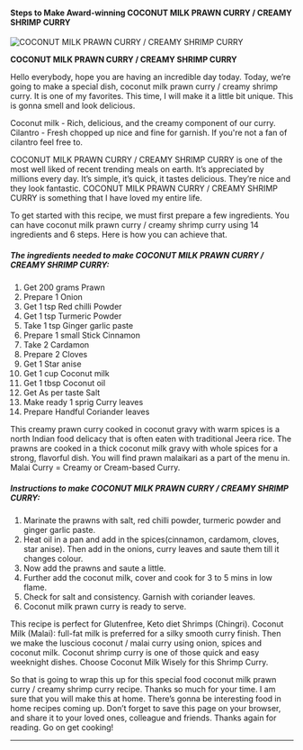            

#### Steps to Make Award-winning COCONUT MILK PRAWN CURRY / CREAMY SHRIMP CURRY

![COCONUT MILK PRAWN CURRY / CREAMY SHRIMP CURRY](https://img-global.cpcdn.com/recipes/f1afc29062a5e0dc/751x532cq70/coconut-milk-prawn-curry-creamy-shrimp-curry-recipe-main-photo.jpg)

**COCONUT MILK PRAWN CURRY / CREAMY SHRIMP CURRY**

Hello everybody, hope you are having an incredible day today. Today, we’re going to make a special dish, coconut milk prawn curry / creamy shrimp curry. It is one of my favorites. This time, I will make it a little bit unique. This is gonna smell and look delicious.

Coconut milk - Rich, delicious, and the creamy component of our curry. Cilantro - Fresh chopped up nice and fine for garnish. If you're not a fan of cilantro feel free to.

COCONUT MILK PRAWN CURRY / CREAMY SHRIMP CURRY is one of the most well liked of recent trending meals on earth. It’s appreciated by millions every day. It’s simple, it’s quick, it tastes delicious. They’re nice and they look fantastic. COCONUT MILK PRAWN CURRY / CREAMY SHRIMP CURRY is something that I have loved my entire life.

To get started with this recipe, we must first prepare a few ingredients. You can have coconut milk prawn curry / creamy shrimp curry using 14 ingredients and 6 steps. Here is how you can achieve that.

##### The ingredients needed to make COCONUT MILK PRAWN CURRY / CREAMY SHRIMP CURRY:

1.  Get 200 grams Prawn
2.  Prepare 1 Onion
3.  Get 1 tsp Red chilli Powder
4.  Get 1 tsp Turmeric Powder
5.  Take 1 tsp Ginger garlic paste
6.  Prepare 1 small Stick Cinnamon
7.  Take 2 Cardamon
8.  Prepare 2 Cloves
9.  Get 1 Star anise
10.  Get 1 cup Coconut milk
11.  Get 1 tbsp Coconut oil
12.  Get As per taste Salt
13.  Make ready 1 sprig Curry leaves
14.  Prepare Handful Coriander leaves

This creamy prawn curry cooked in coconut gravy with warm spices is a north Indian food delicacy that is often eaten with traditional Jeera rice. The prawns are cooked in a thick coconut milk gravy with whole spices for a strong, flavorful dish. You will find prawn malaikari as a part of the menu in. Malai Curry = Creamy or Cream-based Curry.

##### Instructions to make COCONUT MILK PRAWN CURRY / CREAMY SHRIMP CURRY:

1.  Marinate the prawns with salt, red chilli powder, turmeric powder and ginger garlic paste.
2.  Heat oil in a pan and add in the spices(cinnamon, cardamom, cloves, star anise). Then add in the onions, curry leaves and saute them till it changes colour.
3.  Now add the prawns and saute a little.
4.  Further add the coconut milk, cover and cook for 3 to 5 mins in low flame.
5.  Check for salt and consistency. Garnish with coriander leaves.
6.  Coconut milk prawn curry is ready to serve.

This recipe is perfect for Glutenfree, Keto diet Shrimps (Chingri). Coconut Milk (Malai): full-fat milk is preferred for a silky smooth curry finish. Then we make the luscious coconut / malai curry using onion, spices and coconut milk. Coconut shrimp curry is one of those quick and easy weeknight dishes. Choose Coconut Milk Wisely for this Shrimp Curry.

So that is going to wrap this up for this special food coconut milk prawn curry / creamy shrimp curry recipe. Thanks so much for your time. I am sure that you will make this at home. There’s gonna be interesting food in home recipes coming up. Don’t forget to save this page on your browser, and share it to your loved ones, colleague and friends. Thanks again for reading. Go on get cooking!

* * *
